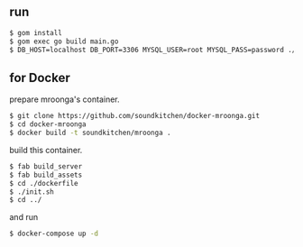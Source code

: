 


## run

```sh
$ gom install
$ gom exec go build main.go
$ DB_HOST=localhost DB_PORT=3306 MYSQL_USER=root MYSQL_PASS=password ./main
```

## for Docker

prepare mroonga's container.

```sh
$ git clone https://github.com/soundkitchen/docker-mroonga.git
$ cd docker-mroonga
$ docker build -t soundkitchen/mroonga .
```

build this container.

```sh
$ fab build_server
$ fab build_assets
$ cd ./dockerfile
$ ./init.sh
$ cd ../
```

and run

```sh
$ docker-compose up -d
```
